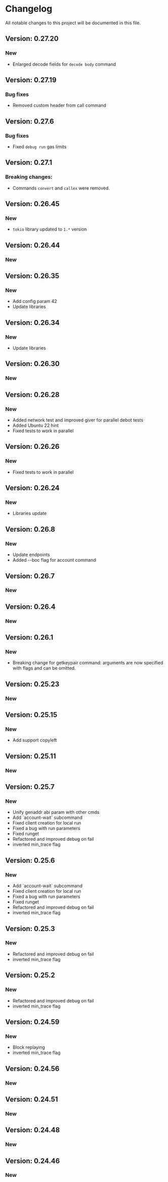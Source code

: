 # Changelog

All notable changes to this project will be documented in this file.

## Version: 0.27.20

### New
- Enlarged decode fields for `decode body` command


## Version: 0.27.19

### Bug fixes
- Removed custom header from call command


## Version: 0.27.6

### Bug fixes
- Fixed `debug run` gas limits


## Version: 0.27.1

### Breaking changes:
 - Commands `convert` and `callex` were removed.


## Version: 0.26.45

### New
 - `tokio` library updated to `1.*` version
 
## Version: 0.26.44

### New


## Version: 0.26.35

### New
 - Add config param 42
 - Update libraries


## Version: 0.26.34

### New
 - Update libraries


## Version: 0.26.30

### New


## Version: 0.26.28

### New
 - Added network test and improved giver for parallel debot tests
 - Added Ubuntu 22 hint
 - Fixed tests to work in parallel


## Version: 0.26.26

### New
 - Fixed tests to work in parallel


## Version: 0.26.24

### New
  - Libraries update

## Version: 0.26.8

### New
 - Update endpoints
 - Added --boc flag for account command


## Version: 0.26.7

### New


## Version: 0.26.4

### New


## Version: 0.26.1

### New
 - Breaking change for getkeypair command: arguments are now specified with flags and can be omitted.


## Version: 0.25.23

### New

## Version: 0.25.15


### New
 - Add support copyleft

 
## Version: 0.25.11

### New


## Version: 0.25.7

### New
 - Unify genaddr abi param with other cmds
 - Add &#x60;account-wait&#x60; subcommand
 - Fixed client creation for local run
 - Fixed a bug with run parameters
 - Fixed runget
 - Refactored and improved debug on fail
 - inverted min_trace flag


## Version: 0.25.6

### New
 - Add &#x60;account-wait&#x60; subcommand
 - Fixed client creation for local run
 - Fixed a bug with run parameters
 - Fixed runget
 - Refactored and improved debug on fail
 - inverted min_trace flag


## Version: 0.25.3

### New
 - Refactored and improved debug on fail
 - inverted min_trace flag


## Version: 0.25.2

### New
 - Refactored and improved debug on fail
 - inverted min_trace flag


## Version: 0.24.59

### New
 - Block replaying
 - inverted min_trace flag


## Version: 0.24.56

### New


## Version: 0.24.51

### New


## Version: 0.24.48

### New


## Version: 0.24.46

### New
